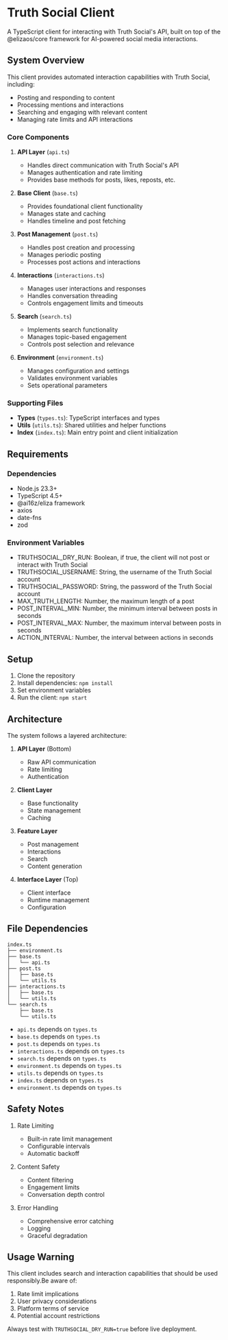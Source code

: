 # Truth Social Client

A TypeScript client for interacting with Truth Social's API, built on top of the @elizaos/core framework for AI-powered social media interactions.

## System Overview

This client provides automated interaction capabilities with Truth Social, including:

- Posting and responding to content
- Processing mentions and interactions
- Searching and engaging with relevant content
- Managing rate limits and API interactions

### Core Components

1. **API Layer** (`api.ts`)
   - Handles direct communication with Truth Social's API
   - Manages authentication and rate limiting
   - Provides base methods for posts, likes, reposts, etc.

2. **Base Client** (`base.ts`)
   - Provides foundational client functionality
   - Manages state and caching
   - Handles timeline and post fetching

3. **Post Management** (`post.ts`)
   - Handles post creation and processing
   - Manages periodic posting
   - Processes post actions and interactions

4. **Interactions** (`interactions.ts`)
   - Manages user interactions and responses
   - Handles conversation threading
   - Controls engagement limits and timeouts

5. **Search** (`search.ts`)
   - Implements search functionality
   - Manages topic-based engagement
   - Controls post selection and relevance

6. **Environment** (`environment.ts`)
   - Manages configuration and settings
   - Validates environment variables
   - Sets operational parameters

### Supporting Files

- **Types** (`types.ts`): TypeScript interfaces and types
- **Utils** (`utils.ts`): Shared utilities and helper functions
- **Index** (`index.ts`): Main entry point and client initialization

## Requirements

### Dependencies

- Node.js 23.3+
- TypeScript 4.5+
- @ai16z/eliza framework
- axios
- date-fns
- zod

### Environment Variables

- TRUTHSOCIAL_DRY_RUN: Boolean, if true, the client will not post or interact with Truth Social
- TRUTHSOCIAL_USERNAME: String, the username of the Truth Social account
- TRUTHSOCIAL_PASSWORD: String, the password of the Truth Social account
- MAX_TRUTH_LENGTH: Number, the maximum length of a post
- POST_INTERVAL_MIN: Number, the minimum interval between posts in seconds
- POST_INTERVAL_MAX: Number, the maximum interval between posts in seconds
- ACTION_INTERVAL: Number, the interval between actions in seconds

## Setup

1. Clone the repository
2. Install dependencies: `npm install`
3. Set environment variables
4. Run the client: `npm start`

## Architecture

The system follows a layered architecture:

1. **API Layer** (Bottom)
   - Raw API communication
   - Rate limiting
   - Authentication

2. **Client Layer**
   - Base functionality
   - State management
   - Caching

3. **Feature Layer**
   - Post management
   - Interactions
   - Search
   - Content generation

4. **Interface Layer** (Top)
   - Client interface
   - Runtime management
   - Configuration

## File Dependencies

```
index.ts
├── environment.ts
├── base.ts
│   └── api.ts
├── post.ts
│   ├── base.ts
│   └── utils.ts
├── interactions.ts
│   ├── base.ts
│   └── utils.ts
└── search.ts
    ├── base.ts
    └── utils.ts
```

- `api.ts` depends on `types.ts`
- `base.ts` depends on `types.ts`
- `post.ts` depends on `types.ts`
- `interactions.ts` depends on `types.ts`
- `search.ts` depends on `types.ts`
- `environment.ts` depends on `types.ts`
- `utils.ts` depends on `types.ts`
- `index.ts` depends on `types.ts`
- `environment.ts` depends on `types.ts`

## Safety Notes

1. Rate Limiting
   - Built-in rate limit management
   - Configurable intervals
   - Automatic backoff

2. Content Safety
   - Content filtering
   - Engagement limits
   - Conversation depth control

3. Error Handling
   - Comprehensive error catching
   - Logging
   - Graceful degradation

## Usage Warning

This client includes search and interaction capabilities that should be used responsibly.Be aware of:

1. Rate limit implications
2. User privacy considerations
3. Platform terms of service
4. Potential account restrictions

Always test with `TRUTHSOCIAL_DRY_RUN=true` before live deployment.
